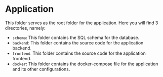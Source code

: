 # Application

This folder serves as the root folder for the application. Here you will find 3 directories, namely:
- `schema`: This folder contains the SQL schema for the database.
- `backend`: This folder contains the source code for the application backend.
- `frontend`: This folder contains the source code for the application frontend.
- `docker`: This folder contains the docker-compose file for the application and its other configurations.
